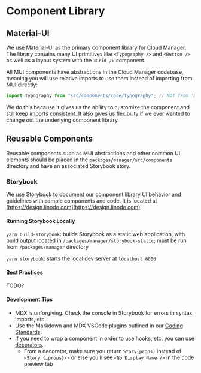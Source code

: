 # Component Library

## Material-UI

We use [Material-UI](https://material-ui.com/) as the primary component library for Cloud Manager. The library contains many UI primitives like `<Typography />` and `<Button />` as well as a layout system with the `<Grid />` component.

All MUI components have abstractions in the Cloud Manager codebase, meaning you will use relative imports to use them instead of importing from MUI directly:

```ts
import Typography from "src/components/core/Typography"; // NOT from '@material-ui/core/Typography'
```

We do this because it gives us the ability to customize the component and still keep imports consistent. It also gives us flexibility if we ever wanted to change out the underlying component library.

## Reusable Components

Reusable components such as MUI abstractions and other common UI elements should be placed in the `packages/manager/src/components` directory and have an associated Storybook story.

### Storybook

We use [Storybook](https://storybook.js.org/) to document our component library UI behavior and guidelines with sample components and code. It is located at [https://design.linode.com](https://design.linode.com).

#### Running Storybook Locally

`yarn build-storybook`: builds Storybook as a static web application, with build output located in `/packages/manager/storybook-static`; must be run from `/packages/manager` directory

`yarn storybook`: starts the local dev server at `localhost:6006`

#### Best Practices

TODO?

#### Development Tips

- MDX is unforgiving. Check the console in Storybook for errors in syntax, imports, etc.
- Use the Markdown and MDX VSCode plugins outlined in our [Coding Standards](./13-coding-standards.md).
- If you need to wrap a component in order to use hooks, etc. you can use [decorators]().
  - From a decorator, make sure you return `Story(props)` instead of `<Story {…props}/>` or else you’ll see `<No Display Name />` in the  code preview tab

